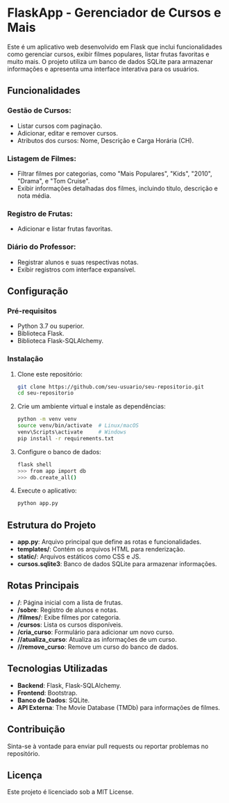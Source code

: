# FlaskApp - Gerenciador de Cursos e Mais

Este é um aplicativo web desenvolvido em Flask que inclui funcionalidades como gerenciar cursos, exibir filmes populares, listar frutas favoritas e muito mais. O projeto utiliza um banco de dados SQLite para armazenar informações e apresenta uma interface interativa para os usuários.

## Funcionalidades

### Gestão de Cursos:
- Listar cursos com paginação.
- Adicionar, editar e remover cursos.
- Atributos dos cursos: Nome, Descrição e Carga Horária (CH).

### Listagem de Filmes:
- Filtrar filmes por categorias, como "Mais Populares", "Kids", "2010", "Drama", e "Tom Cruise".
- Exibir informações detalhadas dos filmes, incluindo título, descrição e nota média.

### Registro de Frutas:
- Adicionar e listar frutas favoritas.

### Diário do Professor:
- Registrar alunos e suas respectivas notas.
- Exibir registros com interface expansível.

## Configuração

### Pré-requisitos
- Python 3.7 ou superior.
- Biblioteca Flask.
- Biblioteca Flask-SQLAlchemy.

### Instalação

1. Clone este repositório:

    ```bash
    git clone https://github.com/seu-usuario/seu-repositorio.git
    cd seu-repositorio
    ```

2. Crie um ambiente virtual e instale as dependências:

    ```bash
    python -m venv venv
    source venv/bin/activate  # Linux/macOS
    venv\Scripts\activate     # Windows
    pip install -r requirements.txt
    ```

3. Configure o banco de dados:

    ```bash
    flask shell
    >>> from app import db
    >>> db.create_all()
    ```

4. Execute o aplicativo:

    ```bash
    python app.py
    ```

## Estrutura do Projeto

- **app.py**: Arquivo principal que define as rotas e funcionalidades.
- **templates/**: Contém os arquivos HTML para renderização.
- **static/**: Arquivos estáticos como CSS e JS.
- **cursos.sqlite3**: Banco de dados SQLite para armazenar informações.

## Rotas Principais

- **/**: Página inicial com a lista de frutas.
- **/sobre**: Registro de alunos e notas.
- **/filmes/<categoria>**: Exibe filmes por categoria.
- **/cursos**: Lista os cursos disponíveis.
- **/cria_curso**: Formulário para adicionar um novo curso.
- **/<id>/atualiza_curso**: Atualiza as informações de um curso.
- **/<id>/remove_curso**: Remove um curso do banco de dados.

## Tecnologias Utilizadas

- **Backend**: Flask, Flask-SQLAlchemy.
- **Frontend**: Bootstrap.
- **Banco de Dados**: SQLite.
- **API Externa**: The Movie Database (TMDb) para informações de filmes.

## Contribuição
Sinta-se à vontade para enviar pull requests ou reportar problemas no repositório.

## Licença
Este projeto é licenciado sob a MIT License.
